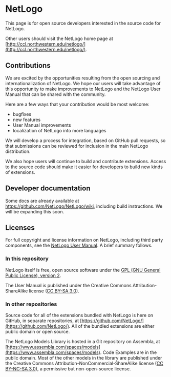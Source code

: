 # NetLogo

This page is for open source developers interested in the source code for NetLogo.

Other users should visit the NetLogo home page at [http://ccl.northwestern.edu/netlogo/](http://ccl.northwestern.edu/netlogo/).

## Contributions

We are excited by the opportunities resulting from the open sourcing and internationalization of NetLogo. We hope our users will take advantage of this opportunity to make improvements to NetLogo and the NetLogo User Manual that can be shared with the community.

Here are a few ways that your contribution would be most welcome:

 * bugfixes
 * new features
 * User Manual improvements
 * localization of NetLogo into more languages

We will develop a process for integration, based on GitHub pull requests, so that submissions can be reviewed for inclusion in the main NetLogo distribution.

We also hope users will continue to build and contribute extensions. Access to the source code should make it easier for developers to build new kinds of extensions.

## Developer documentation

Some docs are already available at https://github.com/NetLogo/NetLogo/wiki, including build instructions.  We will be expanding this soon.

## Licenses

For full copyright and license information on NetLogo, including third party components, see the [NetLogo User Manual](http://ccl.northwestern.edu/netlogo/5.0/docs/copyright.html). A brief summary follows.

### In this repository

NetLogo itself is free, open source software under the [GPL (GNU General Public License), version 2](http://www.gnu.org/licenses/gpl-2.0.html).

The User Manual is published under the Creative Commons Attribution-ShareAlike license ([CC BY-SA 3.0](http://creativecommons.org/licenses/by-sa/3.0/)).

### In other repositories

Source code for all of the extensions bundled with NetLogo is here on GitHub, in separate repositories, at [https://github.com/NetLogo/](https://github.com/NetLogo/).  All of the bundled extensions are either public domain or open source.

The NetLogo Models Library is hosted in a Git repository on Assembla, at [https://www.assembla.com/spaces/models](https://www.assembla.com/spaces/models).  Code Examples are in the public domain.  Most of the other models in the library are published under the Creative Commons Attribution-NonCommercial-ShareAlike license ([CC BY-NC-SA 3.0](http://creativecommons.org/licenses/by-nc-sa/3.0/)), a permissive but non-open-source license.
